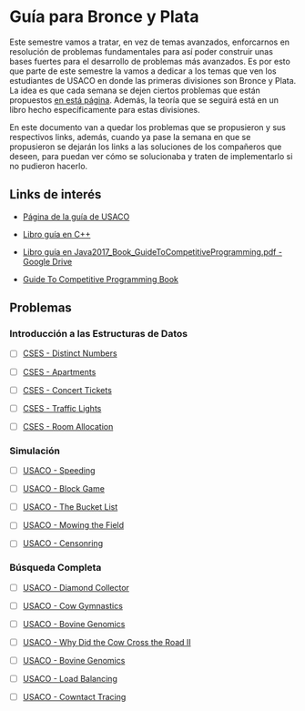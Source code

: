 # Guía para Bronce y Plata

Este semestre vamos a tratar, en vez de temas avanzados, enforcarnos en resolución de problemas fundamentales para así poder construir unas bases fuertes para el desarrollo de problemas más avanzados. Es por esto que parte de este semestre la vamos a dedicar a los temas que ven los estudiantes de USACO en donde las primeras divisiones son Bronce y Plata. La idea es que cada semana se dejen ciertos problemas que están propuestos [en está página](https://usaco.guide/). Además, la teoría que se seguirá está en un libro hecho específicamente para estas divisiones. 

En este documento van a quedar los problemas que se propusieron y sus respectivos links, además, cuando ya pase la semana en que se propusieron se dejarán los links a las soluciones de los compañeros que deseen, para puedan ver cómo se solucionaba y traten de implementarlo si no pudieron hacerlo.

## Links de interés

* [Página de la guía de USACO](https://usaco.guide)

* [Libro guía en C++](https://darrenyao.com/usacobook/cpp.pdf)

* [Libro guía en Java](https://darrenyao.com/usacobook/java.pdf)[2017_Book_GuideToCompetitiveProgramming.pdf - Google Drive](https://drive.google.com/file/d/1K9BQYlaN5uW-swVjMqT708DlddvQAp9p/view?usp=sharing)

* [Guide To Competitive Programming Book ](https://drive.google.com/file/d/1K9BQYlaN5uW-swVjMqT708DlddvQAp9p/view?usp=sharing)

## Problemas

### Introducción a las Estructuras de Datos

- [ ] [CSES - Distinct Numbers](https://cses.fi/problemset/task/1621)

- [ ] [CSES - Apartments](https://cses.fi/problemset/task/1084)

- [ ] [CSES - Concert Tickets](https://cses.fi/problemset/task/1091)

- [ ] [CSES - Traffic Lights](https://cses.fi/problemset/task/1163)

- [ ] [CSES - Room Allocation](https://cses.fi/problemset/task/1164)

### Simulación

- [ ] [USACO - Speeding](http://www.usaco.org/index.php?page=viewproblem2&cpid=568)

- [ ] [USACO - Block Game](http://www.usaco.org/index.php?page=viewproblem2&cpid=664)

- [ ] [USACO - The Bucket List](http://www.usaco.org/index.php?page=viewproblem2&cpid=856)

- [ ] [USACO - Mowing the Field](http://www.usaco.org/index.php?page=viewproblem2&cpid=593)

- [ ] [USACO - Censonring](http://www.usaco.org/index.php?page=viewproblem2&cpid=526)

### Búsqueda Completa

- [ ] [USACO - Diamond Collector](http://www.usaco.org/index.php?page=viewproblem2&cpid=639)

- [ ] [USACO - Cow Gymnastics](http://www.usaco.org/index.php?page=viewproblem2&cpid=963)

- [ ] [USACO - Bovine Genomics](http://www.usaco.org/index.php?page=viewproblem2&cpid=736)

- [ ] [USACO - Why Did the Cow Cross the Road II](http://www.usaco.org/index.php?page=viewproblem2&cpid=712)

- [ ] [USACO - Bovine Genomics](http://www.usaco.org/index.php?page=viewproblem2&cpid=739)

- [ ] [USACO - Load Balancing](http://www.usaco.org/index.php?page=viewproblem2&cpid=617)

- [ ] [USACO - Cowntact Tracing](http://www.usaco.org/index.php?page=viewproblem2&cpid=1037)
